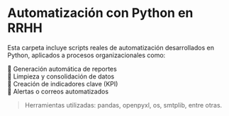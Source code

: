 # Automatización con Python en RRHH

Esta carpeta incluye scripts reales de automatización desarrollados en Python, aplicados a procesos organizacionales como:

🔹 Generación automática de reportes  
🔹 Limpieza y consolidación de datos  
🔹 Creación de indicadores clave (KPI)  
🔹 Alertas o correos automatizados

> Herramientas utilizadas: pandas, openpyxl, os, smtplib, entre otras.
